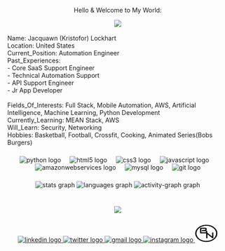 <p align="center">Hello & Welcome to My World:</p>

<div align="center">
  <img height="500" src="https://38.media.tumblr.com/c35d10f5f0b3bccbca68c10d04f3f82e/tumblr_nhh4oseIdl1so18vqo1_500.gif"  />
</div>


<p>Name: Jacquawn (Kristofor) Lockhart<br>Location: United States<br>Current_Position: Automation Engineer<br>Past_Experiences: <br>  - Core SaaS Support Engineer<br>  - Technical Automation Support<br>  - API Support Engineer<br>  - Jr App Developer<br> <br>Fields_Of_Interests: Full Stack, Mobile Automation, AWS, Artificial Intelligence, Machine Learning, Python Development<br>Currently_Learning: MEAN Stack, AWS<br>Will_Learn: Security, Networking<br>Hobbies: Basketball, Football, Crossfit, Cooking, Animated Series(Bobs Burgers)</p>

###

<div align="center">
  <img src="https://cdn.jsdelivr.net/gh/devicons/devicon/icons/python/python-original.svg" height="40" alt="python logo"  />
  <img width="12" />
  <img src="https://cdn.jsdelivr.net/gh/devicons/devicon/icons/html5/html5-original.svg" height="40" alt="html5 logo"  />
  <img width="12" />
  <img src="https://cdn.jsdelivr.net/gh/devicons/devicon/icons/css3/css3-original.svg" height="40" alt="css3 logo"  />
  <img width="12" />
  <img src="https://cdn.jsdelivr.net/gh/devicons/devicon/icons/javascript/javascript-original.svg" height="40" alt="javascript logo"  />
  <img width="12" />
  <img src="https://cdn.jsdelivr.net/gh/devicons/devicon/icons/amazonwebservices/amazonwebservices-original.svg" height="40" alt="amazonwebservices logo"  />
  <img width="12" />
  <img src="https://cdn.jsdelivr.net/gh/devicons/devicon/icons/mysql/mysql-original.svg" height="40" alt="mysql logo"  />
  <img width="12" />
  <img src="https://cdn.jsdelivr.net/gh/devicons/devicon/icons/git/git-original.svg" height="40" alt="git logo"  />
</div>

###

<div align="center">
  <img src="https://github-readme-stats.vercel.app/api?username=kristoforL&hide_title=true&hide_rank=true&show_icons=true&include_all_commits=true&count_private=true&disable_animations=false&theme=dracula&locale=en&hide_border=false&order=1" height="150" alt="stats graph"  />
  <img src="https://github-readme-stats.vercel.app/api/top-langs?username=kristoforL&locale=en&hide_title=false&layout=compact&card_width=320&langs_count=5&theme=dracula&hide_border=false&order=2" height="150" alt="languages graph"  />
  <img src="https://github-readme-activity-graph.vercel.app/graph?username=kristoforL&radius=16&theme=dracula&area=true&order=5&line=C4A8FF&bg_color=000000&area_color=C4A8FF" height="300" alt="activity-graph graph"  />
</div>

###

<br clear="both">

<div align="center">
  <img height="400" src="https://qph.cf2.quoracdn.net/main-qimg-a6c2d107621e5de9d0635aef62603468"  />
</div>

###

<div align="center">
  <a href="https://www.linkedin.com/in/jklockhart/" target="_blank">
    <img src="https://raw.githubusercontent.com/maurodesouza/profile-readme-generator/master/src/assets/icons/social/linkedin/default.svg" width="52" height="40" alt="linkedin logo"  />
  </a>
  <a href="https://twitter.com/The_BigNerd" target="_blank">
    <img src="https://raw.githubusercontent.com/maurodesouza/profile-readme-generator/master/src/assets/icons/social/twitter/default.svg" width="52" height="40" alt="twitter logo"  />
  </a>
  <a href="kristoforlockhart@gmail.com" target="_blank">
    <img src="https://raw.githubusercontent.com/maurodesouza/profile-readme-generator/master/src/assets/icons/social/gmail/default.svg" width="52" height="40" alt="gmail logo"  />
  </a>
  <a href="https://www.instagram.com/the_big_nerd_llc/" target="_blank">
    <img src="https://raw.githubusercontent.com/maurodesouza/profile-readme-generator/master/src/assets/icons/social/instagram/default.svg" width="52" height="40" alt="instagram logo"  />
  </a>
 <a href="[https://www.instagram.com/the_big_nerd_llc/" target="_blank](https://kristoforl.github.io/OnlinePortfolio/projects.html)">
    <img src="BigNerd.png" width="52" height="40" alt="The Big Nerd"  />
  </a>
</div>

###
